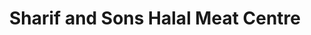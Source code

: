 ---
title: "Sharif and Sons Halal Meat Centre"
url: /derby/sharif-and-sons-halal-meat-centre/
shop: butcher
---
